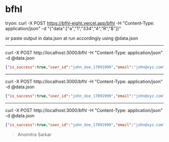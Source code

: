 # bfhl

tryon:
curl -X POST https://bfhl-eight.vercel.app/bfhl -H "Content-Type: application/json" -d "{\"data\":[\"a\",\"1\",\"334\",\"4\",\"R\",\"$\"]}"

or paste output in data.json at run accordingly using @data.json


---
curl -X POST http://localhost:3000/bfhl -H "Content-Type: application/json" -d @data.json
```json
{"is_success":true,"user_id":"john_doe_17091999","email":"john@xyz.com","roll_number":"ABCD123","odd_numbers":[],"even_numbers":[],"alphabets":["A","ABCD","DOE"],"special_characters":[],"sum":"0","concat_string":"EoDdCbAa"}
```
---
curl -X POST http://localhost:3000/bfhl -H "Content-Type: application/json" -d @data.json
```json
{"is_success":true,"user_id":"john_doe_17091999","email":"john@xyz.com","roll_number":"ABCD123","odd_numbers":["1"],"even_numbers":["334","4"],"alphabets":["A","R"],"special_characters":["$"],"sum":"339","concat_string":"Ra"}
```
---
curl -X POST http://localhost:3000/bfhl -H "Content-Type: application/json" -d @data.json
```json
{"is_success":true,"user_id":"john_doe_17091999","email":"john@xyz.com","roll_number":"ABCD123","odd_numbers":["5"],"even_numbers":["2","4","92"],"alphabets":["A","Y","B"],"special_characters":["&","-","*"],"sum":"103","concat_string":"ByA"}
```

> Anomitra Sarkar